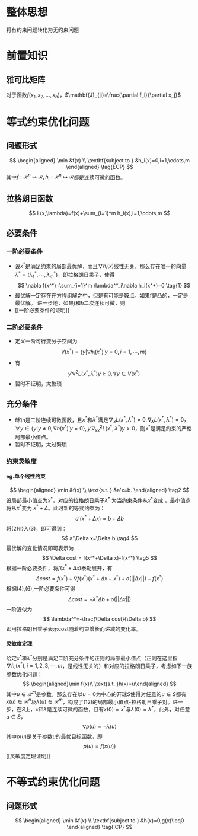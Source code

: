 # 整体思想
将有约束问题转化为无约束问题
# 前置知识
## 雅可比矩阵
对于函数$f(x_1,x_2,...,x_n)$，$\mathbf{J}_{ij}=\frac{\partial f_i}{\partial x_j}$
# 等式约束优化问题
## 问题形式

$$
\begin{aligned}
	\min &f(x) \\
	\textbf{subject to } &h_i(x)=0,i=1,\cdots,m 
\end{aligned}
\tag{ECP}
$$
其中$f:\mathcal{R}^n \mapsto \mathcal{R},h_i:\mathcal{R}^n \mapsto \mathcal{R}$都是连续可微的函数。
## 拉格朗日函数
$$
	L(x,\lambda)=f(x)+\sum_{i=1}^m h_i(x),i=1,\cdots,m
$$
## 必要条件

### 一阶必要条件
- 设$x^*$是满足约束的局部最优解，而且$\nabla h_i(x)$线性无关，那么存在唯一的向量$\lambda ^*=(\lambda^*_1,\cdots,\lambda^*_m)$，即拉格朗日乘子，使得
$$
\nabla f(x^*)+\sum_{i=1}^m \lambda^*_i\nabla h_i(x^*)=0 \tag{1}
$$
- 最优解一定存在在方程组解之中，但是有可能是鞍点。如果f是凸的，一定是最优解。
进一步地，如果$f$和$h$二次连续可微，则
- [[一阶必要条件的证明]]
### 二阶必要条件
- 定义一阶可行变分子空间为$$V(x^*) = \{y | \nabla h_i (x^*)'y=0,i=1,\cdots,m\}$$
- 有$$y'\nabla ^2 L(x^*,\lambda^*)y \geq 0,\forall y \in V(x^*)$$
- 暂时不证明，太繁琐
## 充分条件
- f和h是二阶连续可微函数，且$x^*$和$\lambda^*$满足$\nabla _x L(x^*,\lambda^*)=0,\nabla_\lambda L(x^*,\lambda^*)=0，\forall y\in \{y|y \neq 0,\nabla h(x^*)'y=0\},y'\nabla _{xx} ^2 L(x^*,\lambda^*)y>0$，则$x^*$是满足约束的严格局部最小值点。
- 暂时不证明，太过繁琐
### 约束灵敏度
#### eg.单个线性约束
$$
\begin{aligned}
\min &f(x) \\
\text{s.t. } &a'x=b. 
\end{aligned}
\tag2
$$
设局部最小值点为$x^*$，对应的拉格朗日乘子$\lambda^*$ 为当约束条件从$x^*$变成 ，最小值点将从$x^*$变为 $x^*+\Delta$。此时新的等式约束为：
$$
a'(x^*+\Delta x)=b+\Delta b \tag{3}
$$
将(2)带入(3)，即可得到：
$$
a'\Delta x=\Delta b \tag4
$$
最优解的变化情况即可表示为
$$
\Delta cost = f(x^*+\Delta x)-f(x^*) \tag5
$$
根据一阶必要条件，将$f(x^*+\Delta x)$泰勒展开，有
$$
\Delta cost = f(x^*)+\nabla f(x^*)(x^*+\Delta x-x^*)+o(||\Delta x||)-f(x^*) \tag{6}
$$
根据(4),(6),一阶必要条件可得
$$
\Delta cost=-\lambda^*\Delta b+o(||\Delta x||)
$$
一阶近似为
$$
\lambda^*=-\frac{\Delta cost}{\Delta b}
$$
即用拉格朗日乘子表示cost随着约束增长而递减的变化率。
#### 灵敏度定理
给定$x^*$和$\lambda^*$分别是满足二阶充分条件的正则的局部最小值点（正则在这里指$\nabla h_i(x^*),i=1,2,3,\cdots,m$，是线性无关的）和对应的拉格朗日乘子，考虑如下一族参数优化问题：
$$
\begin{aligned}\min f(x)\\ \text{s.t. }h(x)=u\end{aligned}
$$
其中$u \in \mathcal{R}^m$是参数。那么存在以$u=0$为中心的开球$S$使得对任意的$u\in S$都有$x(u)\in \mathcal{R}^n$及$\lambda(u)\in\mathcal{R}^m$，构成了(12)的局部最小值点-拉格朗日乘子对。进一步，在$S$上，$x$和$\lambda$是连续可微的函数，且有$x(0)=x^*$与$\lambda(0)=\lambda^*$，此外，对任意$u\in S$，	
$$
\nabla p(u)=-\lambda(u) 
$$
其中$p(u)$是关于参数$u$的最优目标函数，即	
$$
p(u)=f(x(u))
$$
[[灵敏度定理证明]]

# 不等式约束优化问题
## 问题形式
$$
\begin{aligned}
	\min &f(x) \\
	\textbf{subject to } &h(x)=0,g(x)\leq0
\end{aligned}
\tag{ICP}
$$
